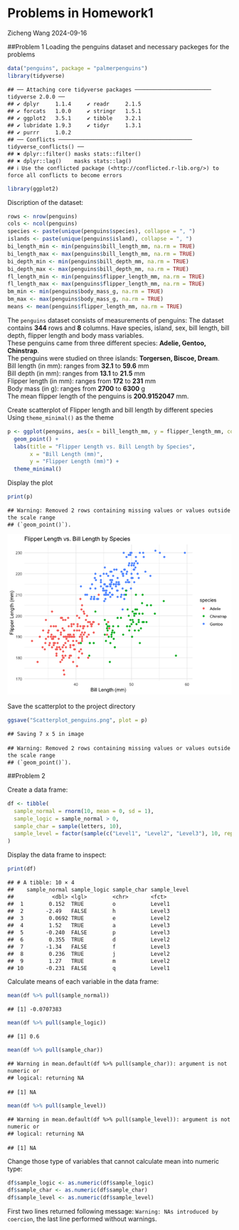 Problems in Homework1
================
Zicheng Wang
2024-09-16

\##Problem 1 Loading the penguins dataset and necessary packeges for the
problems

``` r
data("penguins", package = "palmerpenguins")
library(tidyverse)
```

    ## ── Attaching core tidyverse packages ──────────────────────── tidyverse 2.0.0 ──
    ## ✔ dplyr     1.1.4     ✔ readr     2.1.5
    ## ✔ forcats   1.0.0     ✔ stringr   1.5.1
    ## ✔ ggplot2   3.5.1     ✔ tibble    3.2.1
    ## ✔ lubridate 1.9.3     ✔ tidyr     1.3.1
    ## ✔ purrr     1.0.2     
    ## ── Conflicts ────────────────────────────────────────── tidyverse_conflicts() ──
    ## ✖ dplyr::filter() masks stats::filter()
    ## ✖ dplyr::lag()    masks stats::lag()
    ## ℹ Use the conflicted package (<http://conflicted.r-lib.org/>) to force all conflicts to become errors

``` r
library(ggplot2)
```

Discription of the dataset:

``` r
rows <- nrow(penguins)
cols <- ncol(penguins)
species <- paste(unique(penguins$species), collapse = ", ")
islands <- paste(unique(penguins$island), collapse = ", ")
bi_length_min <- min(penguins$bill_length_mm, na.rm = TRUE)
bi_length_max <- max(penguins$bill_length_mm, na.rm = TRUE)
bi_depth_min <- min(penguins$bill_depth_mm, na.rm = TRUE)
bi_depth_max <- max(penguins$bill_depth_mm, na.rm = TRUE)
fl_length_min <- min(penguins$flipper_length_mm, na.rm = TRUE)
fl_length_max <- max(penguins$flipper_length_mm, na.rm = TRUE)
bm_min <- min(penguins$body_mass_g, na.rm = TRUE)
bm_max <- max(penguins$body_mass_g, na.rm = TRUE)
means <- mean(penguins$flipper_length_mm, na.rm = TRUE)
```

The `penguins` dataset consists of measurements of penguins: The dataset
contains **344** rows and **8** columns. Have species, island, sex, bill
length, bill depth, flipper length and body mass variables.  
These penguins came from three different species: **Adelie, Gentoo,
Chinstrap**.  
The penguins were studied on three islands: **Torgersen, Biscoe,
Dream**.  
Bill length (in mm): ranges from **32.1** to **59.6** mm  
Bill depth (in mm): ranges from **13.1** to **21.5** mm  
Flipper length (in mm): ranges from **172** to **231** mm  
Body mass (in g): ranges from **2700** to **6300** g  
The mean flipper length of the penguins is **200.9152047** mm.

Create scatterplot of Flipper length and bill length by different
species Using `theme_minimal()` as the theme

``` r
p <- ggplot(penguins, aes(x = bill_length_mm, y = flipper_length_mm, color = species)) +
  geom_point() +
  labs(title = "Flipper Length vs. Bill Length by Species", 
       x = "Bill Length (mm)", 
       y = "Flipper Length (mm)") +
  theme_minimal()
```

Display the plot

``` r
print(p)
```

    ## Warning: Removed 2 rows containing missing values or values outside the scale range
    ## (`geom_point()`).

![](hw1_problems_files/figure-gfm/unnamed-chunk-3-1.png)<!-- -->

Save the scatterplot to the project directory

``` r
ggsave("Scatterplot_penguins.png", plot = p)
```

    ## Saving 7 x 5 in image

    ## Warning: Removed 2 rows containing missing values or values outside the scale range
    ## (`geom_point()`).

\##Problem 2

Create a data frame:

``` r
df <- tibble(
  sample_normal = rnorm(10, mean = 0, sd = 1),
  sample_logic = sample_normal > 0,
  sample_char = sample(letters, 10),
  sample_level = factor(sample(c("Level1", "Level2", "Level3"), 10, replace = TRUE))
)
```

Display the data frame to inspect:

``` r
print(df)
```

    ## # A tibble: 10 × 4
    ##    sample_normal sample_logic sample_char sample_level
    ##            <dbl> <lgl>        <chr>       <fct>       
    ##  1        0.152  TRUE         o           Level1      
    ##  2       -2.49   FALSE        h           Level3      
    ##  3        0.0692 TRUE         e           Level2      
    ##  4        1.52   TRUE         a           Level3      
    ##  5       -0.240  FALSE        p           Level3      
    ##  6        0.355  TRUE         d           Level2      
    ##  7       -1.34   FALSE        f           Level3      
    ##  8        0.236  TRUE         j           Level2      
    ##  9        1.27   TRUE         m           Level2      
    ## 10       -0.231  FALSE        q           Level1

Calculate means of each variable in the data frame:

``` r
mean(df %>% pull(sample_normal))
```

    ## [1] -0.0707383

``` r
mean(df %>% pull(sample_logic))
```

    ## [1] 0.6

``` r
mean(df %>% pull(sample_char))
```

    ## Warning in mean.default(df %>% pull(sample_char)): argument is not numeric or
    ## logical: returning NA

    ## [1] NA

``` r
mean(df %>% pull(sample_level))
```

    ## Warning in mean.default(df %>% pull(sample_level)): argument is not numeric or
    ## logical: returning NA

    ## [1] NA

Change those type of variables that cannot calculate mean into numeric
type:

``` r
df$sample_logic <- as.numeric(df$sample_logic)
df$sample_char <- as.numeric(df$sample_char)
df$sample_level <- as.numeric(df$sample_level)
```

First two lines returned following message:
`Warning: NAs introduced by coercion`, the last line performed without
warnings.
